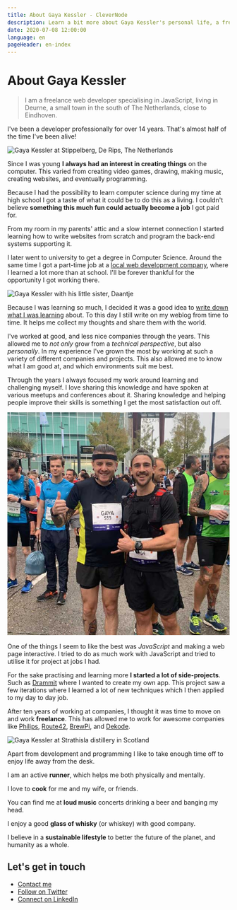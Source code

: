 ```yaml
---
title: About Gaya Kessler - CleverNode
description: Learn a bit more about Gaya Kessler's personal life, a freelance web developer.
date: 2020-07-08 12:00:00
language: en
pageHeader: en-index
---
```


# About Gaya Kessler

> I am a freelance web developer specialising in JavaScript, living in Deurne, a small town in the south of The Netherlands, close to Eindhoven.

I've been a developer professionally for over 14 years. That's almost half of the time I've been alive!

<picture class="picture picture--fullwidth">
    <img src="./gaya-de-rips-stippelberg.jpg" alt="Gaya Kessler at Stippelberg, De Rips, The Netherlands" />
</picture>

Since I was young **I always had an interest in creating things** on the computer. This varied from creating video games, drawing, making music, creating websites, and eventually programming.

Because I had the possibility to learn computer science during my time at high school I got a taste of what it could be to do this as a living. I couldn't believe **something this much fun could actually become a job** I got paid for. 

From my room in my parents' attic and a slow internet connection I started learning how to write websites from scratch and program the back-end systems supporting it.

I later went to university to get a degree in Computer Science. Around the same time I got a part-time job at a [local web development company](https://cybox.nl), where I learned a lot more than at school. I'll be forever thankful for the opportunity I got working there.

<picture class="picture picture--daantje">
    <img src="./gaya-daantje.jpg" alt="Gaya Kessler with his little sister, Daantje" />
</picture>

Because I was learning so much, I decided it was a good idea to [write down what I was learning](https://gaya.pizza) about. To this day I still write on my weblog from time to time. It helps me collect my thoughts and share them with the world.

I've worked at good, and less nice companies through the years. This allowed me to _not only_ grow from a _technical perspective_, but also _personally_. In my experience I've grown the most by working at such a variety of different companies and projects. This also allowed me to know what I am good at, and which environments suit me best. 

Through the years I always focused my work around learning and challenging myself. I love sharing this knowledge and have spoken at various meetups and conferences about it. Sharing knowledge and helping people improve their skills is something I get the most satisfaction out off.

<picture class="picture picture--marathon">
    <img src="./gaya-marathon-eindhoven.jpg" alt="Gaya Kessler at Eindhoven marathon" />
</picture>

One of the things I seem to like the best was _JavaScript_ and making a web page interactive. I tried to do as much work with JavaScript and tried to utilise it for project at jobs I had.

For the sake practising and learning more **I started a lot of side-projects**. Such as [Drammit](https://dramm.it) where I wanted to create my own app. This project saw a few iterations where I learned a lot of new techniques which I then applied to my day to day job.

After ten years of working at companies, I thought it was time to move on and work **freelance**. This has allowed me to work for awesome companies like [Philips](https://philips.com), [Route42](https://route42.nl), [BrewPi](https://brewpi.com), and [Dekode](https://dekode.no).

<picture class="picture picture--whisky">
    <img src="./gaya-strathisla.jpg" alt="Gaya Kessler at Strathisla distillery in Scotland" />
</picture>

Apart from development and programming I like to take enough time off to enjoy life away from the desk.

I am an active **runner**, which helps me both physically and mentally. 

I love to **cook** for me and my wife, or friends. 

You can find me at **loud music** concerts drinking a beer and banging my head. 

I enjoy a good **glass of whisky** (or whiskey) with good company. 

I believe in a **sustainable lifestyle** to better the future of the planet, and humanity as a whole.

## Let's get in touch

<ul class="find-online">
    <li>
        <a class="find-me find-me--mail" href="#contact">
            Contact me
        </a>
    </li>
    <li>
        <a class="find-me find-me--twitter" href="https://twitter.com/GayaKessler">
            Follow on Twitter
        </a>
    </li>
    <li>
        <a class="find-me find-me--linkedin" href="https://www.linkedin.com/in/gaya-kessler/">
            Connect on LinkedIn
        </a>
    </li>
</ul>
